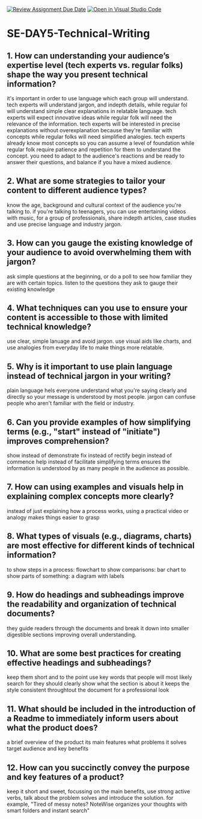 [![Review Assignment Due Date](https://classroom.github.com/assets/deadline-readme-button-22041afd0340ce965d47ae6ef1cefeee28c7c493a6346c4f15d667ab976d596c.svg)](https://classroom.github.com/a/zsAR-pyY)
[![Open in Visual Studio Code](https://classroom.github.com/assets/open-in-vscode-2e0aaae1b6195c2367325f4f02e2d04e9abb55f0b24a779b69b11b9e10269abc.svg)](https://classroom.github.com/online_ide?assignment_repo_id=18886976&assignment_repo_type=AssignmentRepo)
# SE-DAY5-Technical-Writing
## 1. How can understanding your audience’s expertise level (tech experts vs. regular folks) shape the way you present technical information?
it's important in order to use language which each group will understand. tech experts will understand jargon, and indepth details, while regular fol will understand simple clear explanations in relatable language. 
tech experts will expect innovative ideas while regular folk will need the relevance of the information.
tech experts will be interested in precise explanations without overexplanation because they're familiar with concepts while regular folks will need simplified analogies.
tech experts already know most concepts so you can assume a level of foundation while regular folk require patience and repetition for them to understand the concept.
you need to adapt to the audience's reactions and be ready to answer their questions, and balance if you have a mixed audience.
## 2. What are some strategies to tailor your content to different audience types?
know the age, background and cultural context of the audience you're talking to. if you're talking to teenagers, you can use entertaining videos with music, for a group of professionals, share indepth articles, case studies and use precise language and industry jargon. 
## 3. How can you gauge the existing knowledge of your audience to avoid overwhelming them with jargon?
ask simple questions at the beginning, or do a poll to see how familiar they are with certain topics. listen to the questions they ask to gauge their existing knowledge
## 4. What techniques can you use to ensure your content is accessible to those with limited technical knowledge?
use clear, simple lanuage and avoid jargon. use visual aids like charts, and use analogies from everyday life to make things more relatable.
## 5. Why is it important to use plain language instead of technical jargon in your writing?
plain language hels everyone understand what you're saying clearly and directly so your message is understood by most people. jargon can confuse people who aren't familiar with the field or industry.
## 6. Can you provide examples of how simplifying terms (e.g., "start" instead of "initiate") improves comprehension?
show instead of demonstrate
fix instead of rectify
begin instead of commence
help instead of facilitate
simplifying terms ensures the information is understood by as many people in the audience as possible.
## 7. How can using examples and visuals help in explaining complex concepts more clearly?
instead of just explaining how a process works, using a practical video or analogy makes things easier to grasp
## 8. What types of visuals (e.g., diagrams, charts) are most effective for different kinds of technical information?
to show steps in a process: flowchart
to show comparisons: bar chart
to show parts of something: a diagram with labels
## 9. How do headings and subheadings improve the readability and organization of technical documents?
they guide readers through the documents and break it down into smaller digestible sections improving overall understanding.
## 10. What are some best practices for creating effective headings and subheadings?
keep them short and to the point
use key words that people will most likely search for
they should clearly show what the section is about
it keeps the style consistent throughtout the document for a professional look
## 11. What should be included in the introduction of a Readme to immediately inform users about what the product does?
a brief overview of the product
its main features
what problems it solves
target audience and key benefits
## 12. How can you succinctly convey the purpose and key features of a product?
keep it short and sweet, focussing on the main benefits, use strong active verbs, talk about the problem solves and introduce the solution. for example, "Tired of messy notes? NoteWise organizes your thoughts with smart folders and instant search"
